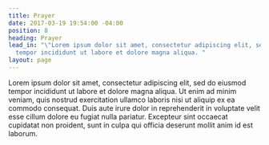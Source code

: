 ```yaml
---
title: Prayer
date: 2017-03-19 19:54:00 -04:00
position: 8
heading: Prayer
lead_in: "\"Lorem ipsum dolor sit amet, consectetur adipiscing elit, sed do eiusmod
  tempor incididunt ut labore et dolore magna aliqua. "
layout: page
---
```


Lorem ipsum dolor sit amet, consectetur adipiscing elit, sed do eiusmod tempor incididunt ut labore et dolore magna aliqua. Ut enim ad minim veniam, quis nostrud exercitation ullamco laboris nisi ut aliquip ex ea commodo consequat. Duis aute irure dolor in reprehenderit in voluptate velit esse cillum dolore eu fugiat nulla pariatur. Excepteur sint occaecat cupidatat non proident, sunt in culpa qui officia deserunt mollit anim id est laborum.

